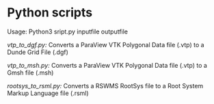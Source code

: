 
# Python scripts 

Usage: 
	Python3 sript.py inputfile outputfile

*vtp\_to\_dgf.py:* Converts a ParaView VTK Polygonal Data file (.vtp) to a Dunde Grid File (.dgf)

*vtp\_to\_msh.py:* Converts a ParaView VTK Polygonal Data file (.vtp) to a Gmsh file (.msh) 

*rootsys\_to\_rsml.py:* Converts a RSWMS RootSys file to a Root System Markup Language file (.rsml)
